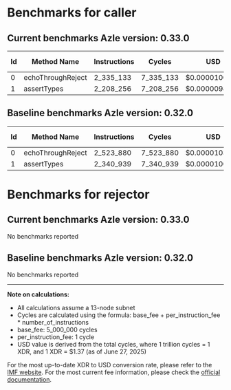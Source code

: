 # Benchmarks for caller

## Current benchmarks Azle version: 0.33.0

| Id  | Method Name       | Instructions | Cycles    | USD           | USD/Million Calls | Change                              |
| --- | ----------------- | ------------ | --------- | ------------- | ----------------- | ----------------------------------- |
| 0   | echoThroughReject | 2_335_133    | 7_335_133 | $0.0000100491 | $10.04            | <font color="green">-188_747</font> |
| 1   | assertTypes       | 2_208_256    | 7_208_256 | $0.0000098753 | $9.87             | <font color="green">-132_683</font> |

## Baseline benchmarks Azle version: 0.32.0

| Id  | Method Name       | Instructions | Cycles    | USD           | USD/Million Calls |
| --- | ----------------- | ------------ | --------- | ------------- | ----------------- |
| 0   | echoThroughReject | 2_523_880    | 7_523_880 | $0.0000103077 | $10.30            |
| 1   | assertTypes       | 2_340_939    | 7_340_939 | $0.0000100571 | $10.05            |

# Benchmarks for rejector

## Current benchmarks Azle version: 0.33.0

No benchmarks reported

## Baseline benchmarks Azle version: 0.32.0

No benchmarks reported

---

**Note on calculations:**

- All calculations assume a 13-node subnet
- Cycles are calculated using the formula: base_fee + per_instruction_fee \* number_of_instructions
- base_fee: 5_000_000 cycles
- per_instruction_fee: 1 cycle
- USD value is derived from the total cycles, where 1 trillion cycles = 1 XDR, and 1 XDR = $1.37 (as of June 27, 2025)

For the most up-to-date XDR to USD conversion rate, please refer to the [IMF website](https://www.imf.org/external/np/fin/data/rms_sdrv.aspx).
For the most current fee information, please check the [official documentation](https://internetcomputer.org/docs/references/cycles-cost-formulas).
